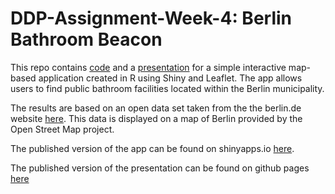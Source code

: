 # DDP-Assignment-Week-4: Berlin Bathroom Beacon

This repo contains [code](01_shiny_application) and a [presentation](02_slidify_presentation) for a simple interactive map-based application created in R using Shiny and Leaflet. The app allows users to find public bathroom facilities located within the Berlin municipality.

The results are based on an open data set taken from the the berlin.de website [here](https://daten.berlin.de/datensaetze/standorte-der-öffentlichen-toiletten). This data is displayed on a map of Berlin provided by the Open Street Map project.

The published version of the app can be found on shinyapps.io [here](https://sidechained.shinyapps.io/ddp_shiny/).

The published version of the presentation can be found on github pages [here](https://sidechained.github.io/DDP-Assignment-Week-4/02_slidify_presentation/index.html#1)
